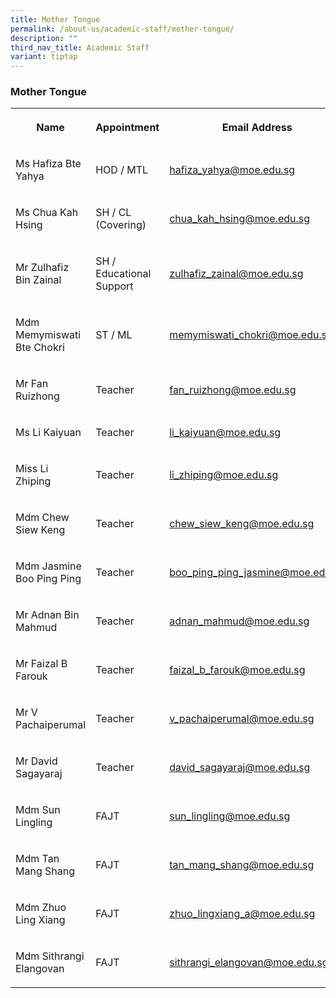 ```yaml
---
title: Mother Tongue
permalink: /about-us/academic-staff/mother-tongue/
description: ""
third_nav_title: Academic Staff
variant: tiptap
---
```

<h3><strong>Mother Tongue</strong></h3>
<table style="minWidth: 75px">
<colgroup>
<col>
<col>
<col>
</colgroup>
<tbody>
<tr>
<th rowspan="1" colspan="1">
<p>Name</p>
</th>
<th rowspan="1" colspan="1">
<p>Appointment</p>
</th>
<th rowspan="1" colspan="1">
<p>Email Address</p>
</th>
</tr>
<tr>
<td rowspan="1" colspan="1">
<p>Ms Hafiza Bte Yahya</p>
</td>
<td rowspan="1" colspan="1">
<p>HOD / MTL</p>
</td>
<td rowspan="1" colspan="1">
<p><a href="mailto:hafiza_yahya@moe.edu.sg" rel="noopener noreferrer nofollow" target="_blank">hafiza_yahya@moe.edu.sg</a>
</p>
</td>
</tr>
<tr>
<td rowspan="1" colspan="1">
<p>Ms Chua Kah Hsing</p>
</td>
<td rowspan="1" colspan="1">
<p>SH / CL (Covering)</p>
</td>
<td rowspan="1" colspan="1">
<p><a href="mailto:chua_kah_hsing@moe.edu.sg" rel="noopener noreferrer nofollow" target="_blank">chua_kah_hsing@moe.edu.sg</a>
</p>
</td>
</tr>
<tr>
<td rowspan="1" colspan="1">
<p>Mr Zulhafiz Bin Zainal</p>
</td>
<td rowspan="1" colspan="1">
<p>SH / Educational Support</p>
</td>
<td rowspan="1" colspan="1">
<p><a href="mailto:zulhafiz_zainal@moe.edu.sg" rel="noopener noreferrer nofollow" target="_blank">zulhafiz_zainal@moe.edu.sg</a>
</p>
</td>
</tr>
<tr>
<td rowspan="1" colspan="1">
<p>Mdm Memymiswati Bte Chokri</p>
</td>
<td rowspan="1" colspan="1">
<p>ST / ML</p>
</td>
<td rowspan="1" colspan="1">
<p><a href="mailto:memymiswati_chokri@moe.edu.sg" rel="noopener noreferrer nofollow" target="_blank">memymiswati_chokri@moe.edu.sg</a>
</p>
</td>
</tr>
<tr>
<td rowspan="1" colspan="1">
<p>Mr Fan Ruizhong</p>
</td>
<td rowspan="1" colspan="1">
<p>Teacher</p>
</td>
<td rowspan="1" colspan="1">
<p><a href="mailto:fan_ruizhong@moe.edu.sg" rel="noopener noreferrer nofollow" target="_blank">fan_ruizhong@moe.edu.sg</a>
</p>
</td>
</tr>
<tr>
<td rowspan="1" colspan="1">
<p>Ms Li Kaiyuan</p>
</td>
<td rowspan="1" colspan="1">
<p>Teacher</p>
</td>
<td rowspan="1" colspan="1">
<p><a href="mailto:li_kaiyuan@moe.edu.sg" rel="noopener noreferrer nofollow" target="_blank">li_kaiyuan@moe.edu.sg</a>
</p>
</td>
</tr>
<tr>
<td rowspan="1" colspan="1">
<p>Miss Li Zhiping</p>
</td>
<td rowspan="1" colspan="1">
<p>Teacher</p>
</td>
<td rowspan="1" colspan="1">
<p><a href="mailto:li_zhiping@moe.edu.sg" rel="noopener noreferrer nofollow" target="_blank">li_zhiping@moe.edu.sg</a>
</p>
</td>
</tr>
<tr>
<td rowspan="1" colspan="1">
<p>Mdm Chew Siew Keng</p>
</td>
<td rowspan="1" colspan="1">
<p>Teacher</p>
</td>
<td rowspan="1" colspan="1">
<p><a href="mailto:chew_siew_keng@moe.edu.sg" rel="noopener nofollow" target="_blank">chew_siew_keng@moe.edu.sg</a>
</p>
</td>
</tr>
<tr>
<td rowspan="1" colspan="1">
<p>Mdm Jasmine Boo Ping Ping</p>
</td>
<td rowspan="1" colspan="1">
<p>Teacher</p>
</td>
<td rowspan="1" colspan="1">
<p><a href="mailto:boo_ping_ping_jasmine@moe.edu.sg" rel="noopener nofollow" target="_blank">boo_ping_ping_jasmine@moe.edu.sg</a>
</p>
</td>
</tr>
<tr>
<td rowspan="1" colspan="1">
<p>Mr Adnan Bin Mahmud</p>
</td>
<td rowspan="1" colspan="1">
<p>Teacher</p>
</td>
<td rowspan="1" colspan="1">
<p><a href="mailto:adnan_mahmud@moe.edu.sg" rel="noopener noreferrer nofollow" target="_blank">adnan_mahmud@moe.edu.sg</a>
</p>
</td>
</tr>
<tr>
<td rowspan="1" colspan="1">
<p>Mr Faizal B Farouk</p>
</td>
<td rowspan="1" colspan="1">
<p>Teacher</p>
</td>
<td rowspan="1" colspan="1">
<p><a href="mailto:faizal_b_farouk@moe.edu.sg" rel="noopener noreferrer nofollow" target="_blank">faizal_b_farouk@moe.edu.sg</a>
</p>
</td>
</tr>
<tr>
<td rowspan="1" colspan="1">
<p>Mr V Pachaiperumal</p>
</td>
<td rowspan="1" colspan="1">
<p>Teacher</p>
</td>
<td rowspan="1" colspan="1">
<p><a href="mailto:v_pachaiperumal@moe.edu.sg" rel="noopener nofollow" target="_blank">v_pachaiperumal@moe.edu.sg</a>
</p>
</td>
</tr>
<tr>
<td rowspan="1" colspan="1">
<p>Mr David Sagayaraj</p>
</td>
<td rowspan="1" colspan="1">
<p>Teacher</p>
</td>
<td rowspan="1" colspan="1">
<p><a href="mailto:david_sagayaraj@moe.edu.sg" rel="noopener nofollow" target="_blank">david_sagayaraj@moe.edu.sg</a>
</p>
</td>
</tr>
<tr>
<td rowspan="1" colspan="1">
<p>Mdm Sun Lingling</p>
</td>
<td rowspan="1" colspan="1">
<p>FAJT</p>
</td>
<td rowspan="1" colspan="1">
<p><a href="mailto:sun_lingling@moe.edu.sg" rel="noopener noreferrer nofollow" target="_blank">sun_lingling@moe.edu.sg</a>
</p>
</td>
</tr>
<tr>
<td rowspan="1" colspan="1">
<p>Mdm Tan Mang Shang</p>
</td>
<td rowspan="1" colspan="1">
<p>FAJT</p>
</td>
<td rowspan="1" colspan="1">
<p><a href="mailto:neo_kai_sheng@moe.edu.sg" rel="noopener noreferrer nofollow" target="_blank">tan_mang_shang@moe.edu.sg</a>
</p>
</td>
</tr>
<tr>
<td rowspan="1" colspan="1">
<p>Mdm Zhuo Ling Xiang</p>
</td>
<td rowspan="1" colspan="1">
<p>FAJT</p>
</td>
<td rowspan="1" colspan="1">
<p><a href="mailto:zhuo_lingxiang_a@moe.edu.sg" rel="noopener nofollow" target="_blank">zhuo_lingxiang_a@moe.edu.sg</a>
</p>
</td>
</tr>
<tr>
<td rowspan="1" colspan="1">
<p>Mdm Sithrangi Elangovan</p>
</td>
<td rowspan="1" colspan="1">
<p>FAJT</p>
</td>
<td rowspan="1" colspan="1">
<p><a href="mailto:sithrangi_elangovan@moe.edu.sg" rel="noopener nofollow" target="_blank">sithrangi_elangovan@moe.edu.sg</a>
</p>
</td>
</tr>
</tbody>
</table>
<p></p>